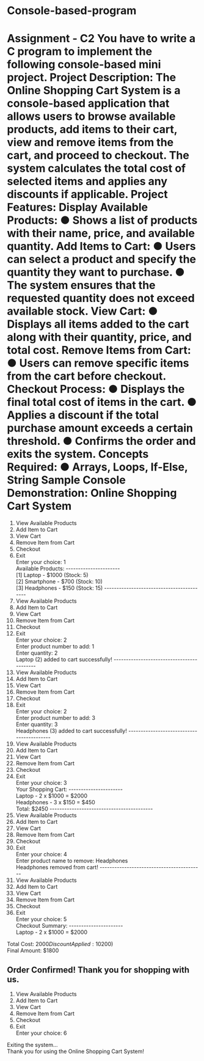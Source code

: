 # Console-based-program
Assignment - C2 
You have to write a C program to implement the following console-based mini 
project. 
Project Description: 
The Online Shopping Cart System is a console-based application that allows users to 
browse available products, add items to their cart, view and remove items from the cart, 
and proceed to checkout. The system calculates the total cost of selected items and 
applies any discounts if applicable. 
Project Features: 
Display Available Products: 
● Shows a list of products with their name, price, and available quantity. 
Add Items to Cart: 
● Users can select a product and specify the quantity they want to purchase. 
● The system ensures that the requested quantity does not exceed available stock. 
View Cart: 
● Displays all items added to the cart along with their quantity, price, and total 
cost. 
Remove Items from Cart: 
● Users can remove specific items from the cart before checkout. 
Checkout Process: 
● Displays the final total cost of items in the cart. 
● Applies a discount if the total purchase amount exceeds a certain threshold. 
● Confirms the order and exits the system. 
Concepts Required: 
● Arrays, Loops, If-Else, String 
Sample Console Demonstration: 
Online Shopping Cart System   
==========================   
1. View Available Products   
2. Add Item to Cart   
3. View Cart   
4. Remove Item from Cart   
5. Checkout   
6. Exit   
Enter your choice: 1   
Available Products:   ----------------------   
[1] Laptop - $1000 (Stock: 5)   
[2] Smartphone - $700 (Stock: 10)   
[3] Headphones - $150 (Stock: 15)   ------------------------------------------   
1. View Available Products   
2. Add Item to Cart   
3. View Cart   
4. Remove Item from Cart   
5. Checkout   
6. Exit   
Enter your choice: 2   
Enter product number to add: 1   
Enter quantity: 2   
Laptop (2) added to cart successfully!   ------------------------------------------   
1. View Available Products   
2. Add Item to Cart   
3. View Cart   
4. Remove Item from Cart   
5. Checkout   
6. Exit   
Enter your choice: 2   
Enter product number to add: 3   
Enter quantity: 3   
Headphones (3) added to cart successfully!   ------------------------------------------   
1. View Available Products   
2. Add Item to Cart   
3. View Cart   
4. Remove Item from Cart   
5. Checkout   
6. Exit   
Enter your choice: 3   
Your Shopping Cart:   ----------------------   
Laptop - 2 x $1000 = $2000   
Headphones - 3 x $150 = $450   
Total: $2450   ------------------------------------------   
1. View Available Products   
2. Add Item to Cart   
3. View Cart   
4. Remove Item from Cart   
5. Checkout   
6. Exit   
Enter your choice: 4   
Enter product name to remove: Headphones   
Headphones removed from cart!   ------------------------------------------   
1. View Available Products   
2. Add Item to Cart   
3. View Cart   
4. Remove Item from Cart   
5. Checkout   
6. Exit   
Enter your choice: 5   
Checkout Summary:   ----------------------   
Laptop - 2 x $1000 = $2000   
 
Total Cost: $2000   
Discount Applied: 10% (-$200)   
Final Amount: $1800   
 
Order Confirmed! Thank you for shopping with us.   
 ------------------------------------------   
 
1. View Available Products   
2. Add Item to Cart   
3. View Cart   
4. Remove Item from Cart   
5. Checkout   
6. Exit   
Enter your choice: 6   
 
Exiting the system...   
Thank you for using the Online Shopping Cart System!     
 
